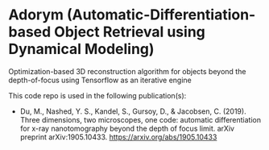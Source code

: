 # Adorym (Automatic-Differentiation-based Object Retrieval using Dynamical Modeling)
Optimization-based 3D reconstruction algorithm for objects beyond the depth-of-focus using Tensorflow as an iterative engine

This code repo is used in the following publication(s):

- Du, M., Nashed, Y. S., Kandel, S., Gursoy, D., & Jacobsen, C. (2019). Three dimensions, two microscopes, one code: automatic differentiation for x-ray nanotomography beyond the depth of focus limit. arXiv preprint arXiv:1905.10433. <url>https://arxiv.org/abs/1905.10433</url>
